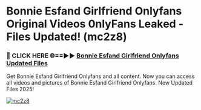 # Bonnie Esfand Girlfriend Onlyfans Original Videos 0nlyFans Leaked - Files Updated! (mc2z8)

<h3>🔴 CLICK HERE 🌐==►► <a href="https://tinyurl.com/ehrbuxhb" rel="nofollow">Bonnie Esfand Girlfriend Onlyfans Updated Files</a></h3>

Get Bonnie Esfand Girlfriend Onlyfans and all content. Now you can access all videos and pictures of Bonnie Esfand Girlfriend Onlyfans. New Updated Files 2025!

[![mc2z8](https://i.imgur.com/lVYEuWS.gif)](https://tinyurl.com/ehrbuxhb)
